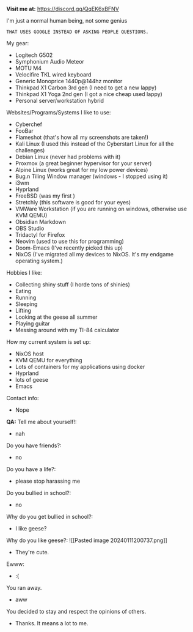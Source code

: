 **Visit me at:**
https://discord.gg/QqEK6xBFNV


I'm just a normal human being, not some genius

`THAT USES GOOGLE INSTEAD OF ASKING PEOPLE QUESTIONS.`

My gear: 
- Logitech G502
- Symphonium Audio Meteor
- MOTU M4
- Velocifire TKL wired keyboard
- Generic Monoprice 1440p@144hz monitor
- Thinkpad X1 Carbon 3rd gen (I need to get a new lappy)
- Thinkpad X1 Yoga 2nd gen (I got a nice cheap used lappy)
- Personal server/workstation hybrid

Websites/Programs/Systems I like to use:
- Cyberchef
- FooBar
- Flameshot (that's how all my screenshots are taken!)
- Kali Linux (I used this instead of the Cyberstart Linux for all the challenges)
- Debian Linux (never had problems with it)
- Proxmox (a great beginner hypervisor for your server)
- Alpine Linux (works great for my low power devices)
- Bug.n Tiling Window manager (windows - I stopped using it)
- i3wm
- Hyprland
- FreeBSD (was my first )
- Stretchly (this software is good for your eyes)
- VMWare Workstation (if you are running on windows, otherwise use KVM QEMU)
- Obsidian Markdown
- OBS Studio
- Tridactyl for Firefox
- Neovim (used to use this for programming)
- Doom-Emacs (I've recently picked this up)
- NixOS (I've migrated all  my devices to NixOS. It's my endgame operating system.)

Hobbies I like:
- Collecting shiny stuff (I horde tons of shinies)
- Eating
- Running
- Sleeping
- Lifting
- Looking at the geese all summer
- Playing guitar
- Messing around with my TI-84 calculator

How my current system is set up:
- NixOS host
- KVM QEMU for everything
- Lots of containers for my applications using docker
- Hyprland 
- lots of geese
- Emacs

Contact info:
- Nope

**QA:**
Tell me about yourself!:
- nah

Do you have friends?:
- no

Do you have a life?:
- please stop harassing me 

Do you bullied in school?:
- no

Why do you get bullied in school?:
- I like geese?

Why do you like geese?:
![[Pasted image 20240111200737.png]]
- They're cute.

Ewww:
- :(

You ran away. 
- aww

You decided to stay and respect the opinions of others.
- Thanks. It means a lot to me.
